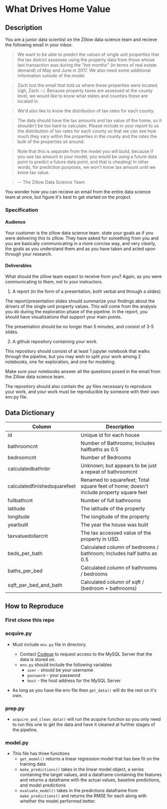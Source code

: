 # What Drives Home Value

## Description

You are a junior data scientist on the Zillow data science team and recieve the following email in your inbox:

> We want to be able to predict the values of single unit properties that the tax district assesses using the property data from those whose last transaction was during the "hot months" (in terms of real estate demand) of May and June in 2017. We also need some additional information outside of the model.

> Zach lost the email that told us where these properties were located. Ugh, Zach :-/. Because property taxes are assessed at the county level, we would like to know what states and counties these are located in.

> We'd also like to know the distribution of tax rates for each county.

> The data should have the tax amounts and tax value of the home, so it shouldn't be too hard to calculate. Please include in your report to us the distribution of tax rates for each county so that we can see how much they vary within the properties in the county and the rates the bulk of the properties sit around.

> Note that this is separate from the model you will build, because if you use tax amount in your model, you would be using a future data point to predict a future data point, and that is cheating! In other words, for prediction purposes, we won't know tax amount until we know tax value.

> -- The Zillow Data Science Team

You wonder how you can recieve an email from the entire data science team at once, but figure it's best to get started on the project.

### Specification
#### Audience
Your customer is the zillow data science team. state your goals as if you were delivering this to zillow. They have asked for something from you and you are basically communicating in a more concise way, and very clearly, the goals as you understand them and as you have taken and acted upon through your research.

#### Deliverables
What should the zillow team expect to receive from you? Again, as you were communicating to them, not to your instructors.

1. A report (in the form of a presentation, both verbal and through a slides)

The report/presentation slides should summarize your findings about the drivers of the single unit property values. This will come from the analysis you do during the exploration phase of the pipeline. In the report, you should have visualizations that support your main points.

The presentation should be no longer than 5 minutes, and consist of 3-5 slides.

2. A github repository containing your work.

This repository should consist of at least 1 jupyter notebook that walks through the pipeline, but you may wish to split your work among 2 notebooks, one for exploration, and one for modeling.

Make sure your notebooks answer all the questions posed in the email from the Zillow data science team.

The repository should also contain the .py files necessary to reproduce your work, and your work must be reproducible by someone with their own env.py file.

## Data Dictionary

| Column | Description |
| --- | ---|
| id | Unique id for each house |
| bathroomcnt | Number of Bathrooms; Includes halfbaths as 0.5 |
| bedroomcnt | Number of Bedrooms |
| calculatedbathnbr | Unknown; but appears to be just a repeat of bathroomcnt |
| calculatedfinishedsquarefeet | Renamed to squarefeet; Total square feet of home; doesn't include property square feet |
| fullbathcnt | Number of full bathrooms |
| latitude | The latitude of the property
| longitude | The longitude of the property |
| yearbuilt | The year the house was built |
| taxvaluedollarcnt | The tax accessed value of the property in USD. |
| beds_per_bath | Calculated column of bedrooms / bathroom; Includes half baths as 0.5 |
| baths_per_bed | Calculated column of bathrooms / bedrooms |
| sqft_per_bed_and_bath | Calculated column of sqft / (bedroom + bathrooms) |

## How to Reproduce

### First clone this repo

### acquire.py 
* Must include `env.py` file in directory.
    * Contact [Codeup](https://codeup.com/contact/) to request access to the MySQL Server that the data is stored on.
    * `env.py` should include the following variables
        * `user` - should be your username
        * `password` - your password
        * `host` - the host address for the MySQL Server

* As long as you have the env file then `get_data()` will do the rest on it's own.

### prep.py
* `acquire_and_clean_data()` will run the acquire function so you only need to run this one to get the data and have it cleaned at further stages of the pipeline.

### model.py
* This file has three functions
    * `get_model()` returns a linear regression model that has bee fit on the training data
    * `make_predictions()` takes in the linear model object, a series containing the target values, and a dataframe containing the features and  returns a dataframe with the actual values, baseline predictions, and model predictions
    * `evaluate_model()` takes in the predictions dataframe from `make_predictions()` and returns the RMSE for each along with whether the model performed better.